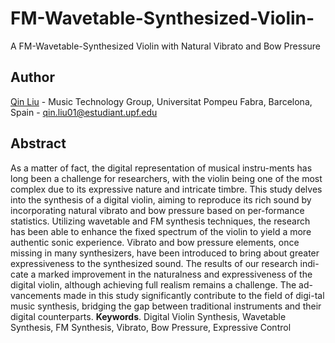# FM-Wavetable-Synthesized-Violin-
A FM-Wavetable-Synthesized Violin with Natural Vibrato and Bow Pressure
## Author
[Qin Liu](https://www.linkedin.com/in/qin-liu-b100501ab/) - Music Technology Group, Universitat Pompeu Fabra, Barcelona, Spain - qin.liu01@estudiant.upf.edu
## Abstract
As a matter of fact, the digital representation of musical instru-ments has long been a challenge for researchers, with the violin being one of the most complex due to its expressive nature and intricate timbre. This study delves into the synthesis of a digital violin, aiming to reproduce its rich sound by incorporating natural vibrato and bow pressure based on per-formance statistics. Utilizing wavetable and FM synthesis techniques, the research has been able to enhance the fixed spectrum of the violin to yield a more authentic sonic experience. Vibrato and bow pressure elements, once missing in many synthesizers, have been introduced to bring about greater expressiveness to the synthesized sound. The results of our research indi-cate a marked improvement in the naturalness and expressiveness of the digital violin, although achieving full realism remains a challenge. The ad-vancements made in this study significantly contribute to the field of digi-tal music synthesis, bridging the gap between traditional instruments and their digital counterparts.
**Keywords**. Digital Violin Synthesis, Wavetable Synthesis, FM Synthesis, Vibrato, Bow Pressure, Expressive Control
